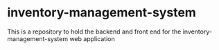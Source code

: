 # inventory-management-system
This is a repository to hold the backend and front end for the inventory-management-system web application
